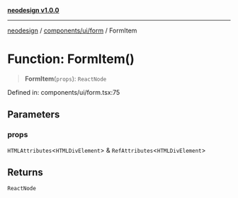 [**neodesign v1.0.0**](../../../../README.md)

***

[neodesign](../../../../modules.md) / [components/ui/form](../README.md) / FormItem

# Function: FormItem()

> **FormItem**(`props`): `ReactNode`

Defined in: components/ui/form.tsx:75

## Parameters

### props

`HTMLAttributes`\<`HTMLDivElement`\> & `RefAttributes`\<`HTMLDivElement`\>

## Returns

`ReactNode`
